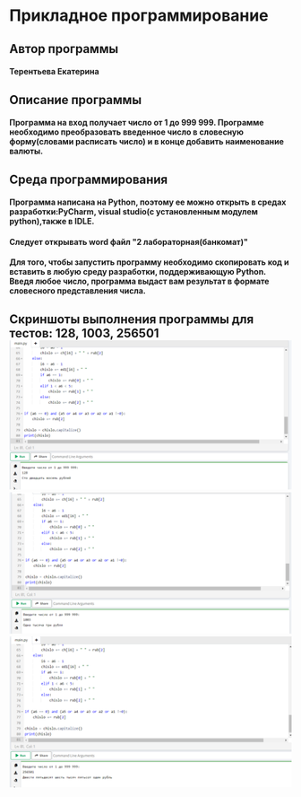 # Прикладное программирование
<h2 => Автор программы </a> 
<h4 => Терентьева Екатерина </a> 
<h2 => Описание программы </a> 
<h4 align=>Программа на вход получает число от 1 до 999 999. Программе необходимо преобразовать введенное число в словесную форму(словами расписать число) и в конце добавить наименование валюты. </h3>
<h2 => Среда программирования </a> 
<h4 align=>Программа написана на Python, поэтому ее можно открыть в средах разработки:PyCharm, visual studiо(с установленным модулем python),также в IDLE. </h3>
<h4 align=>Следует открывать word файл "2 лабораторная(банкомат)" </h3>
<h4 align=>Для того, чтобы запустить программу необходимо скопировать код и вставить в любую среду разработки, поддерживающую Python. Введя любое число, программа выдаст вам результат в формате словесного представления числа. </h3>
<h2 => Скриншоты выполнения программы для тестов: 128, 1003, 256501 </a> 
<img src="https://github.com/Katerina001Tr/project/blob/main/%D0%A1%D0%BD%D0%B8%D0%BC%D0%BE%D0%BA%20%D1%8D%D0%BA%D1%80%D0%B0%D0%BD%D0%B0%20(935).png" alt="">
<img src="https://github.com/Katerina001Tr/project/blob/main/%D0%A1%D0%BD%D0%B8%D0%BC%D0%BE%D0%BA%20%D1%8D%D0%BA%D1%80%D0%B0%D0%BD%D0%B0%20(936).png" alt="">
<img src="https://github.com/Katerina001Tr/project/blob/main/%D0%A1%D0%BD%D0%B8%D0%BC%D0%BE%D0%BA%20%D1%8D%D0%BA%D1%80%D0%B0%D0%BD%D0%B0%20(937).png" alt="">
